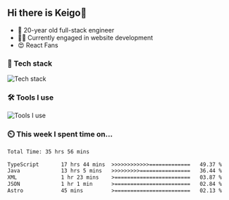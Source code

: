 
<!-- | <img align="center" src="https://github-readme-stats.vercel.app/api?username=SliverKeigo&show_icons=true&theme=vue&hide=contribs,prs&hide_border=true&count_private=true" alt="Anurag's github stats" /> | <img align="center" src="https://github-readme-stats.vercel.app/api/top-langs/?username=SliverKeigo&layout=compact&theme=vue&hide_border=true&hide=javascript,html,css&count_private=true" /> |
| ------------- | ------------- | -->


## Hi there is Keigo👋

- 🧸 20-year old full-stack engineer
- 👨‍💻 Currently engaged in website development
- 😍 React Fans  

### 🔭 Tech stack

![Tech stack](https://skillicons.dev/icons?i=react,ts,java,golang,vue,python,mysql,redis,)

### 🛠 Tools I use

![Tools I use](https://skillicons.dev/icons?i=vscode,idea,vercel,cloudflare,git,github,discord,datagrip,DataGrip,typora,twiter)

### ⏲️ This week I spent time on...

<!--START_SECTION:waka-->

```txt
Total Time: 35 hrs 56 mins

TypeScript       17 hrs 44 mins  >>>>>>>>>>>>=============   49.37 %
Java             13 hrs 5 mins   >>>>>>>>>================   36.44 %
XML              1 hr 23 mins    >========================   03.87 %
JSON             1 hr 1 min      >========================   02.84 %
Astro            45 mins         >========================   02.13 %
```

<!--END_SECTION:waka-->
